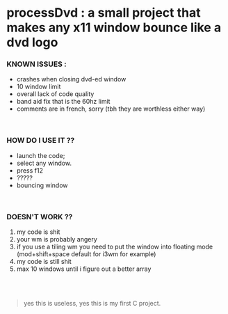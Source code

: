 
# processDvd : a small project that makes any x11 window bounce like a dvd logo

### KNOWN ISSUES :

 - crashes when closing dvd-ed window
 - 10 window limit 
 - overall lack of code quality
 - band aid fix that is the 60hz limit
 - comments are in french, sorry (tbh they are worthless either way)

<br>


### HOW DO I USE IT ??

 - launch the code;
 - select any window. 
 - press f12 
 - ?????
 - bouncing window

<br>

### DOESN'T WORK ??
<ol>
<li>my code is shit </li>
<li>your wm is probably angery</li>
<li>if you use a tiling wm you need to put the window into floating mode (mod+shift+space default for i3wm for example)</li>
<li>my code is still shit</li>
<li>max 10 windows until i figure out a better array</li>
</ol>





<br><br>

>yes this is useless, yes this is my first C project.
